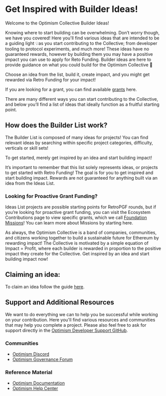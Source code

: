 # Get Inspired with Builder Ideas!

Welcome to the Optimism Collective Builder Ideas! 

Knowing where to start building can be overwhelming. Don’t worry though, we have you covered! Here you'll find various ideas that are intended to be a guiding light 💡as you start contributing to the Collective; from developer tooling to protocol experiments, and much more! These ideas have no guaranteed rewards, however by building them you may have a positive impact you can use to apply for Reto Funding. Builder ideas are here to provide guidance on what you could build for the Optimism Collective 💖

Choose an idea from the list, build it, create impact, and you might get rewarded via Retro Funding for your impact!

If you are looking for a grant, you can find available [grants](https://community.optimism.io/docs/governance/get-a-grant/) here. 

There are many different ways you can start contributing to the Collective, and below you’ll find a list of ideas that ideally function as a fruitful starting point. 

## How does the Builder List work?

The Builder List is composed of many ideas for projects! You can find relevant ideas by searching within specific project categories, difficulty, verticals or skill sets!

To get started, merely get inspired by an idea and start building impact!

It’s important to remember that this list solely represents ideas, or projects to get started with Retro Funding! The goal is for you to get inspired and start building impact. Rewards are not guaranteed for anything built via an idea from the Ideas List. 

### Looking for Proactive Grant Funding?

Ideas List projects are possible starting points for RetroPGF rounds, but if you’re looking for proactive grant funding, you can visit the Ecosystem Contributions page to view specific grants, which we call [Foundation Missions](https://github.com/ethereum-optimism/ecosystem-contributions/labels/Foundation%20Mission%20Request)! You can learn more about Missions by starting here.

As always, the Optimism Collective is a band of companies, communities, and citizens working together to build a sustainable future for Ethereum by rewarding impact! The Collective is motivated by a simple equation of Impact = Profit, where each builder is rewarded in proportion to the positive impact they create for the Collective. Get inspired by an idea and start building impact now!

## Claiming an idea:

To claim an idea follow the guide [here](./docs/claim-an-idea.md).

## Support and Additional Resources

We want to do everything we can to help you be successful while working on your contribution. Here you'll find various resources and communities that may help you complete a project. Please also feel free to ask for support directly in the [Optimism Developer Support GitHub](https://github.com/ethereum-optimism/developers).

### Communities

- [Optimism Discord](https://discord.gg/optimism)
- [Optimism Governance Forum](https://gov.optimism.io)

### Reference Material

- [Optimism Documentation](https://docs.optimism.io)
- [Optimism Help Center](https://help.optimism.io)
